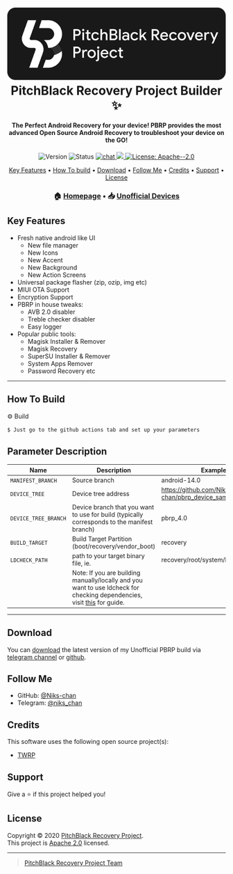 
<h1 align="center">
  <br>
  <a href="https://github.com/Niks-chan/PBRP-Builder"><img src="https://raw.githubusercontent.com/shovon668/xda-template/r3/pbrp3-banner-xda.png" alt="Welcome to PitchBlack Recovery Project 👋" width="600"></a>
  <br>
 PitchBlack Recovery Project Builder ✨
  <br>
</h1>

<h4 align="center">The Perfect Android Recovery for your device! PBRP provides the most advanced Open Source Android Recovery to troubleshoot your device on the GO!</h4>


<p align="center">
<a>
  <img alt="Version" src="https://img.shields.io/badge/version-3.1.0-blue.svg?cacheSeconds=2592000" />
  </a>

<a>
  <img alt="Status" src="https://img.shields.io/badge/status-stable-deepgreen.svg" />
  </a>

  <a href="https://t.me/Sunshine_Labs" target="_blank">
    <img alt="chat" src="https://img.shields.io/badge/chat-on--telegram-lightblue.svg" />
  </a>

  <a href="https://t.me/niks_chan">
      <img src="https://img.shields.io/badge/SayThanks.io-%E2%98%BC-1EAEDB.svg">
  </a>
  <a href="https://github.com/PitchBlackRecoveryProject/android_bootable_recovery/blob/android-9.0/LICENSE" target="_blank">
    <img alt="License: Apache--2.0" src="https://img.shields.io/badge/License-Apache--2.0-yellow.svg" />
  </a>
</p>

<p align="center">
  <a href="#key-features">Key Features</a> •
  <a href="#how-to-build">How To build</a> •
  <a href="#download">Download</a> •
  <a href="#follow-me">Follow Me</a> •
  <a href="#credits">Credits</a> •
  <a href="#support">Support</a> •
  <a href="#license">License</a>
</p>

<h3 align="center">
  🏠 <a href="https://github.com/Niks-chan/PBRP-Builder">Homepage</a> •
  📥 <a href="https://t.me/dev_niks">Unofficial Devices</a>
</h3>

## Key Features

* Fresh native android like UI
  - New file manager
  - New Icons
  - New Accent
  - New Background
  - New Action Screens
* Universal package flasher (zip, ozip, img etc)
* MIUI OTA Support
* Encryption Support
* PBRP in house tweaks:
  - AVB 2.0 disabler
  - Treble checker disabler
  - Easy logger
* Popular public tools:
  - Magisk Installer & Remover
  - Magisk Recovery
  - SuperSU Installer & Remover
  - System Apps Remover
  - Password Recovery etc

-----

## How To Build

⚙️ Build

```bash
$ Just go to the github actions tab and set up your parameters
````

## Parameter Description
| Name | Description | Example |
| ------------ | -------------------- | ------------ |
| `MANIFEST_BRANCH` | Source branch | android-14.0 |
| `DEVICE_TREE` | Device tree address | https://github.com/Niks-chan/pbrp_device_samsung_a51.git |
| `DEVICE_TREE_BRANCH` | Device branch that you want to use for build (typically corresponds to the manifest branch) | pbrp_4.0 |
| `BUILD_TARGET` | Build Target Partition (boot/recovery/vendor_boot) | recovery |
| `LDCHECK_PATH` | path to your target binary file, ie. | recovery/root/system/bin/qseecomd |
|  | Note: If you are building manually/locally and you want to use ldcheck for checking dependencies, visit [this](https://github.com/TeamWin/android_device_qcom_twrp-common/tree/android-11#using-ldcheck-to-find-dependencies) for guide. |  |

-----

## Download

You can [download](https://github.com/Niks-chan/pbrp_device_samsung_a51) the latest version of my Unofficial PBRP build via [telegram channel](https://t.me/dev_niks) or [github](https://github.com/Niks-chan).

## Follow Me

* GitHub: [@Niks-chan](https://github.com/Niks-chan/)
* Telegram: [@niks_chan](https://t.me/niks_chan)


## Credits

This software uses the following open source project(s):

* [TWRP](https://github.com/minimal-manifest-twrp)


## Support

Give a ⭐️ if this project helped you!

## License

Copyright © 2020 [PitchBlack Recovery Project](https://github.com/PitchBlackRecoveryProject).<br />
This project is [Apache 2.0](https://github.com/PitchBlackRecoveryProject/android_bootable_recovery/blob/android-9.0/LICENSE) licensed.

***
> [PitchBlack Recovery Project Team]()